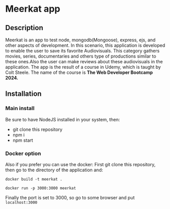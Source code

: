 <h1>Meerkat app</h1>

<h2>Description</h2> 
<p>Meerkat is an app to test node, mongodb(Mongoose), express, ejs, and other aspects of development. In this scenario, this application is developed to enable the user to save its favorite Audiovisuals. This category gathers movies, series, documentaries and others type of productions similar to these ones.Also the user can make reviews about these audiovisuals in the application.            
The app is the result of a course in Udemy, which is taught by Colt Steele. The name of the course is <strong>The Web Developer Bootcamp 2024.</strong></p>

<h2>Installation</h2>
<h3>Main install</h3>
Be sure to have NodeJS installed in your system, then:
<ul>
  <li>
    git clone this repository
  </li>
  <li>
    npm i
  </li>
  <li>
    npm start
  </li>
</ul>

<h3>Docker option</h3>
Also if you prefer you can use the docker:
First git clone this repository, then go to the directory of the application and:
    
  ``` docker build -t meerkat . ```

  ```docker run -p 3000:3000 meerkat```
  

Finally the port is set to 3000, so go to some browser and put ```localhost:3000```


